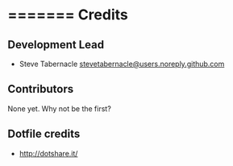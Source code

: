 =======
Credits
=======

Development Lead
----------------

* Steve Tabernacle <stevetabernacle@users.noreply.github.com>

Contributors
------------

None yet. Why not be the first?

Dotfile credits
------------
 * http://dotshare.it/

